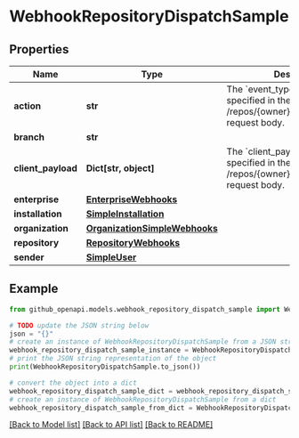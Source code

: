 # WebhookRepositoryDispatchSample


## Properties

Name | Type | Description | Notes
------------ | ------------- | ------------- | -------------
**action** | **str** | The &#x60;event_type&#x60; that was specified in the &#x60;POST /repos/{owner}/{repo}/dispatches&#x60; request body. | 
**branch** | **str** |  | 
**client_payload** | **Dict[str, object]** | The &#x60;client_payload&#x60; that was specified in the &#x60;POST /repos/{owner}/{repo}/dispatches&#x60; request body. | 
**enterprise** | [**EnterpriseWebhooks**](EnterpriseWebhooks.md) |  | [optional] 
**installation** | [**SimpleInstallation**](SimpleInstallation.md) |  | 
**organization** | [**OrganizationSimpleWebhooks**](OrganizationSimpleWebhooks.md) |  | [optional] 
**repository** | [**RepositoryWebhooks**](RepositoryWebhooks.md) |  | 
**sender** | [**SimpleUser**](SimpleUser.md) |  | 

## Example

```python
from github_openapi.models.webhook_repository_dispatch_sample import WebhookRepositoryDispatchSample

# TODO update the JSON string below
json = "{}"
# create an instance of WebhookRepositoryDispatchSample from a JSON string
webhook_repository_dispatch_sample_instance = WebhookRepositoryDispatchSample.from_json(json)
# print the JSON string representation of the object
print(WebhookRepositoryDispatchSample.to_json())

# convert the object into a dict
webhook_repository_dispatch_sample_dict = webhook_repository_dispatch_sample_instance.to_dict()
# create an instance of WebhookRepositoryDispatchSample from a dict
webhook_repository_dispatch_sample_from_dict = WebhookRepositoryDispatchSample.from_dict(webhook_repository_dispatch_sample_dict)
```
[[Back to Model list]](../README.md#documentation-for-models) [[Back to API list]](../README.md#documentation-for-api-endpoints) [[Back to README]](../README.md)


